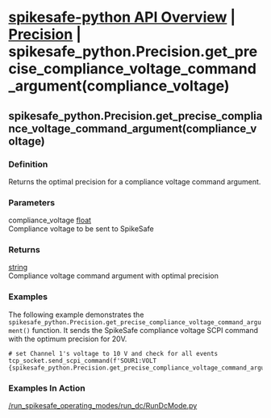# [spikesafe-python API Overview](/spikesafe_python_lib_docs/README.md) | [Precision](/spikesafe_python_lib_docs/Precision/README.md) | spikesafe_python.Precision.get_precise_compliance_voltage_command_argument(compliance_voltage)

## spikesafe_python.Precision.get_precise_compliance_voltage_command_argument(compliance_voltage)

### Definition
Returns the optimal precision for a compliance voltage command argument.

### Parameters
compliance_voltage [float](https://docs.python.org/3/library/functions.html#float)  
Compliance voltage to be sent to SpikeSafe
    
### Returns
[string](https://docs.python.org/3/library/string.html)  
Compliance voltage command argument with optimal precision

### Examples
The following example demonstrates the `spikesafe_python.Precision.get_precise_compliance_voltage_command_argument()` function. It sends the SpikeSafe compliance voltage SCPI command with the optimum precision for 20V.
```
# set Channel 1's voltage to 10 V and check for all events
tcp_socket.send_scpi_command(f'SOUR1:VOLT {spikesafe_python.Precision.get_precise_compliance_voltage_command_argument(20)}') 
```

### Examples In Action
[/run_spikesafe_operating_modes/run_dc/RunDcMode.py](/run_spikesafe_operating_modes/run_dc/RunDcMode.py)